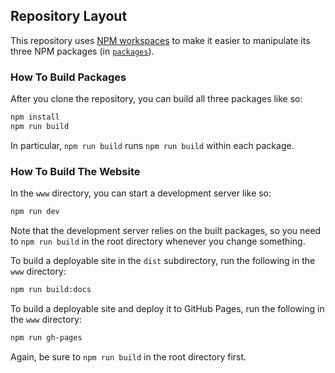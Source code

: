 ## Repository Layout

This repository uses [NPM workspaces](https://docs.npmjs.com/cli/v8/using-npm/workspaces)
to make it easier to manipulate its three NPM packages
(in [`packages`](packages)).

### How To Build Packages

After you clone the repository, you can build all three packages like so:

```sh
npm install
npm run build
```

In particular, `npm run build` runs `npm run build` within each package.

### How To Build The Website

In the `www` directory, you can start a development server like so:

```sh
npm run dev
```

Note that the development server relies on the built packages, so you need to
`npm run build` in the root directory whenever you change something.

To build a deployable site in the `dist` subdirectory,
run the following in the `www` directory:

```sh
npm run build:docs
```

To build a deployable site and deploy it to GitHub Pages,
run the following in the `www` directory:

```sh
npm run gh-pages
```

Again, be sure to `npm run build` in the root directory first.
